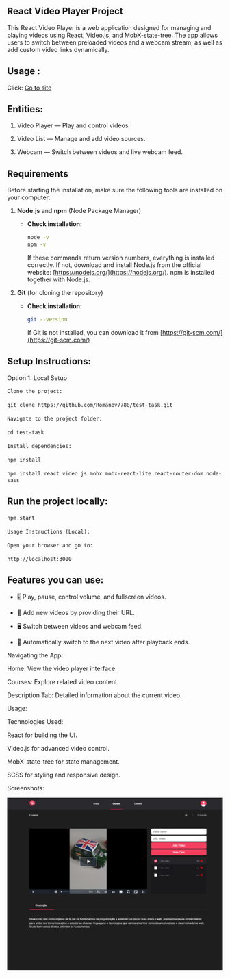 ## React Video Player Project

This React Video Player is a web application designed for managing and playing videos using React, Video.js, and MobX-state-tree. The app allows users to switch between preloaded videos and a webcam stream, as well as add custom video links dynamically.

## Usage :

Click:
[Go to site](test-task-xi-dun.vercel.app)


## Entities:

1. Video Player — Play and control videos.

2. Video List — Manage and add video sources.

3. Webcam — Switch between videos and live webcam feed.

## Requirements

Before starting the installation, make sure the following tools are installed on your computer:

1. **Node.js** and **npm** (Node Package Manager)

   - **Check installation:**

     ```bash
     node -v
     npm -v
     ```

     If these commands return version numbers, everything is installed correctly. If not, download and install Node.js from the official website: [https://nodejs.org/](https://nodejs.org/). npm is installed together with Node.js.

2. **Git** (for cloning the repository)

   - **Check installation:**

     ```bash
     git --version
     ```

     If Git is not installed, you can download it from [https://git-scm.com/](https://git-scm.com/)


## Setup Instructions:

Option 1: Local Setup

    Clone the project:

    git clone https://github.com/Romanov7788/test-task.git

    Navigate to the project folder:

    cd test-task 

    Install dependencies:

    npm install

    npm install react video.js mobx mobx-react-lite react-router-dom node-sass

## Run the project locally:

    npm start

    Usage Instructions (Local):

    Open your browser and go to:

    http://localhost:3000


## Features you can use:

- 🎚 Play, pause, control volume, and fullscreen videos.

- 📂 Add new videos by providing their URL.

- 🖥 Switch between videos and webcam feed.

- 🔁 Automatically switch to the next video after playback ends.


Navigating the App:

Home: View the video player interface.

Courses: Explore related video content.

Description Tab: Detailed information about the current video.

Usage:


Technologies Used:

React for building the UI.

Video.js for advanced video control.

MobX-state-tree for state management.

SCSS for styling and responsive design.


Screenshots:

![Website Interface](/public/Screenshots.png)
